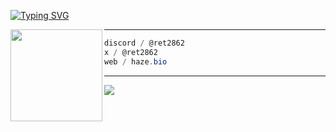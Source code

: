 [![Typing SVG](https://readme-typing-svg.herokuapp.com?font=Roboto+Mono&lines=ret2862)](https://git.io/typing-svg)

<img align="left" src="https://cdn.haze.bio/80ac745c-1838-48c3-b860-841299e94bd3.png" width="147"/>

---

```csharp
discord / @ret2862
x / @ret2862
web / haze.bio
```

---

![](https://komarev.com/ghpvc/?username=ret2862)
